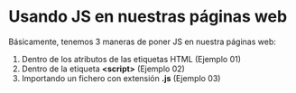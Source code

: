 # Usando JS en nuestras páginas web

Básicamente, tenemos 3 maneras de poner JS en nuestra páginas web:

1. Dentro de los atributos de las etiquetas HTML (Ejemplo 01)
2. Dentro de la etiqueta **\<script\>** (Ejemplo 02)
3. Importando un fichero con extensión **.js** (Ejemplo 03)
